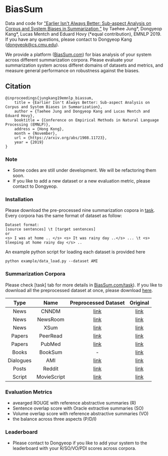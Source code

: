 # BiasSum
Data and code for ["Earlier Isn't Always Better: Sub-aspect Analysis on Corpus and System Biases in Summarization
"](https://arxiv.org/abs/1908.11723) by Taehee Jung*, Dongyeop Kang*, Lucas Mentch and Eduard Hovy (*equal contribution), EMNLP 2019. If you have any questions, please contact to Dongyeop Kang (dongyeok@cs.cmu.edu).

We provide a platform ([BiasSum.com](http://http://dongtae.lti.cs.cmu.edu:3232/)) for bias analysis of your system across different summarization corpora. Please evaluate your summarization system across differet domains of datasets and metrics, and measure general performance on robustness against the biases.  

## Citation

    @inproceedings{jungkang19emnlp_biassum,
        title = {Earlier Isn't Always Better: Sub-aspect Analysis on Corpus and System Biases in Summarization},
        author = {Taehee Jung and Dongyeop Kang and Lucas Mentch and Eduard Hovy},
        booktitle = {Conference on Empirical Methods in Natural Language Processing (EMNLP)},
        address = {Hong Kong},
        month = {November},
        url = {https://arxiv.org/abs/1908.11723},
        year = {2019}
    }




### Note
- Some codes are still under development. We will be refactoring them soon. 
- If you like to add a new dataset or a new evaluation metric, please contact to Dongyeop.


### Installation
Please download the pre-processed nine summarization copora in [task](http://dongtae.lti.cs.cmu.edu:3232//task). Every corpora has the same format of dataset as follow:
```
Dataset format: 
[source sentences] \t [target sentences]
or
<s> I was at home .. </s> <s> It was rainy day ..</s> ... \t <s> Sleeping at home rainy day </s> ..
```
An example python script for loading each dataset is provided here
```
python example/data_load.py --dataset AMI
```
### Summarization Corpora
Please check [task] tab for more details in [BiasSum.com/task](http://dongtae.lti.cs.cmu.edu:3232/task)). If you like to download all the preprocessed dataset at once, please download [here](http://dongtae.lti.cs.cmu.edu/data/biassum_v0.1/biassum_data_v0.1.zip).

| Type |  Name | Preprocessed Dataset | Original |
| :---: | :---: | :---: | :---: |
| News | CNNDM | [link](http://dongtae.lti.cs.cmu.edu/data/biassum_v0.1/cnndm.all.zip)  | [link](https://github.com/abisee/cnn-dailymail) |
| News | NewsRoom | [link](http://dongtae.lti.cs.cmu.edu/data/biassum_v0.1/newsroom.all.zip)  | [link](https://summari.es/) |
| News | XSum | [link](http://dongtae.lti.cs.cmu.edu/data/biassum_v0.1/xsum.all.zip)  | [link](https://github.com/EdinburghNLP/XSum) |
| Papers | PeerRead | [link](http://dongtae.lti.cs.cmu.edu/data/biassum_v0.1/peerread.all.zip)  | [link](https://github.com/allenai/PeerRead) |
| Papers | PubMed | [link](http://dongtae.lti.cs.cmu.edu/data/biassum_v0.1/pubmed.all.zip)  | [link](https://github.com/armancohan/long-summarization) |
| Books | BookSum | - | [link](https://www.aclweb.org/anthology/D07-1040.pdf) |
| Dialogues | AMI | [link](http://dongtae.lti.cs.cmu.edu/data/biassum_v0.1/ami.all.zip)  | [link](http://groups.inf.ed.ac.uk/ami/corpus/) |
| Posts | Reddit | [link](http://dongtae.lti.cs.cmu.edu/data/biassum_v0.1/reddit.all.zip)  | [link](http://www.cs.columbia.edu/~ouyangj/aligned-summarization-data/) |
| Script | MovieScript | [link](http://dongtae.lti.cs.cmu.edu/data/biassum_v0.1/moviescript.all.zip)  | [link](https://github.com/EdinburghNLP/scriptbase) |

 
### Evaluation Metrics
 - avearged ROUGE with reference abstractive summaries (R)
 - Sentence overlap score with Oracle extractive summaries (SO)
 - Volume overlap score with reference abstractive summaries (VO)
 - the balance across three aspects (P/D/I)

### Leaderboard
 - Please contact to Dongyeop if you like to add your system to the leaderboard with your R/SO/VO/PDI scores across corpora.
